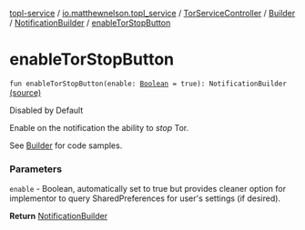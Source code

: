 [topl-service](../../../../index.md) / [io.matthewnelson.topl_service](../../../index.md) / [TorServiceController](../../index.md) / [Builder](../index.md) / [NotificationBuilder](index.md) / [enableTorStopButton](./enable-tor-stop-button.md)

# enableTorStopButton

`fun enableTorStopButton(enable: `[`Boolean`](https://kotlinlang.org/api/latest/jvm/stdlib/kotlin/-boolean/index.html)` = true): NotificationBuilder` [(source)](https://github.com/05nelsonm/TorOnionProxyLibrary-Android/blob/master/topl-service/src/main/java/io/matthewnelson/topl_service/TorServiceController.kt#L346)

Disabled by Default

Enable on the notification the ability to *stop* Tor.

See [Builder](../index.md) for code samples.

### Parameters

`enable` - Boolean, automatically set to true but provides cleaner option
for implementor to query SharedPreferences for user's settings (if desired).

**Return**
[NotificationBuilder](index.md)

